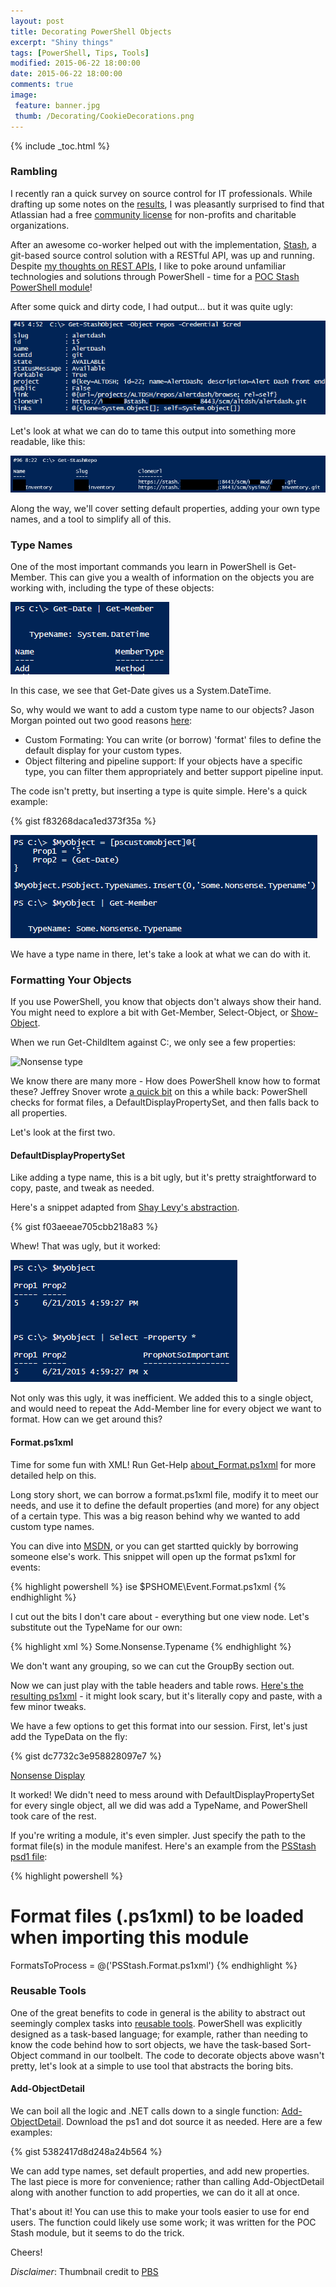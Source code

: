 ```yaml
---
layout: post
title: Decorating PowerShell Objects
excerpt: "Shiny things"
tags: [PowerShell, Tips, Tools]
modified: 2015-06-22 18:00:00
date: 2015-06-22 18:00:00
comments: true
image:
 feature: banner.jpg
 thumb: /Decorating/CookieDecorations.png
---
```

{% include _toc.html %}

### Rambling

I recently ran a quick survey on source control for IT professionals. While drafting up some notes on the [results](http://ramblingcookiemonster.github.io/Source-Control-Survey/), I was pleasantly surprised to find that Atlassian had a free [community license](https://www.atlassian.com/software/views/community-license-request) for non-profits and charitable organizations.

After an awesome co-worker helped out with the implementation, [Stash](https://www.atlassian.com/software/stash/), a git-based source control solution with a RESTful API, was up and running. Despite [my thoughts on REST APIs](https://ramblingcookiemonster.wordpress.com/2015/02/07/rest-powershell-and-infoblox/), I like to poke around unfamiliar technologies and solutions through PowerShell - time for a [POC Stash PowerShell module](https://github.com/RamblingCookieMonster/PSStash)!

After some quick and dirty code, I had output... but it was quite ugly:

[![Ugly Repo Output](/images/decorating/RepoUgly.png)](/images/decorating/RepoUgly.png)

Let's look at what we can do to tame this output into something more readable, like this:

[![Default Repo Properties](/images/decorating/Get-StashRepo.png)](/images/decorating/Get-StashRepo.png)

Along the way, we'll cover setting default properties, adding your own type names, and a tool to simplify all of this.

### Type Names

One of the most important commands you learn in PowerShell is Get-Member. This can give you a wealth of information on the objects you are working with, including the type of these objects:

![Get-Member](/images/decorating/GetMember.png)

In this case, we see that Get-Date gives us a System.DateTime.

So, why would we want to add a custom type name to our objects? Jason Morgan pointed out two good reasons [here](https://jasonspowershellblog.wordpress.com/2014/04/04/giving-type-names-to-your-custom-objects/):

* Custom Formating: You can write (or borrow) 'format' files to define the default display for your custom types.
* Object filtering and pipeline support: If your objects have a specific type, you can filter them appropriately and better support pipeline input.

The code isn't pretty, but inserting a type is quite simple. Here's a quick example:

{% gist f83268daca1ed373f35a %}

![Nonsense type](/images/decorating/NonsenseType.png)

We have a type name in there, let's take a look at what we can do with it.

### Formatting Your Objects

If you use PowerShell, you know that objects don't always show their hand. You might need to explore a bit with Get-Member, Select-Object, or [Show-Object](http://www.powershellcookbook.com/recipe/bpqU/program-interactively-view-and-explore-objects).

When we run Get-ChildItem against C:, we only see a few properties:

![Nonsense type](DefaultGCIDisplay.png)

We know there are many more - How does PowerShell know how to format these? Jeffrey Snover wrote [a quick bit](http://blogs.msdn.com/b/powershell/archive/2010/02/18/psstandardmembers-the-stealth-property.aspx) on this a while back: PowerShell checks for format files, a DefaultDisplayPropertySet, and then falls back to all properties.

Let's look at the first two.

#### DefaultDisplayPropertySet

Like adding a type name, this is a bit ugly, but it's pretty straightforward to copy, paste, and tweak as needed.

Here's a snippet adapted from [Shay Levy's abstraction](http://blogs.microsoft.co.il/scriptfanatic/2012/04/13/custom-objects-default-display-in-powershell-30/).

{% gist f03aeeae705cbb218a83 %}

Whew! That was ugly, but it worked:

![DefaultDisplayPropertySet](/images/decorating/DefaultDisplayPropertySet.png)

Not only was this ugly, it was inefficient. We added this to a single object, and would need to repeat the Add-Member line for every object we want to format. How can we get around this?

#### Format.ps1xml

Time for some fun with XML! Run Get-Help [about_Format.ps1xml](https://technet.microsoft.com/en-us/library/hh847831.aspx) for more detailed help on this.

Long story short, we can borrow a format.ps1xml file, modify it to meet our needs, and use it to define the default properties (and more) for any object of a certain type. This was a big reason behind why we wanted to add custom type names.

You can dive into [MSDN](https://msdn.microsoft.com/en-us/library/gg580944.aspx), or you can get startted quickly by borrowing someone else's work. This snippet will open up the format ps1xml for events:

{% highlight powershell %}
ise $PSHOME\Event.Format.ps1xml
{% endhighlight %}

I cut out the bits I don't care about - everything but one view node. Let's substitute out the TypeName for our own:

{% highlight xml %}
<TypeName>Some.Nonsense.Typename</TypeName>
{% endhighlight %}

We don't want any grouping, so we can cut the GroupBy section out.

Now we can just play with the table headers and table rows. [Here's the resulting ps1xml](https://gist.github.com/RamblingCookieMonster/10aeb2d4c41698cc2c86) - it might look scary, but it's literally copy and paste, with a few minor tweaks.

We have a few options to get this format into our session. First, let's just add the TypeData on the fly:

{% gist dc7732c3e958828097e7 %}

[Nonsense Display](/images/decorating/NonsenseDisplay.png)

It worked! We didn't need to mess around with DefaultDisplayPropertySet for every single object, all we did was add a TypeName, and PowerShell took care of the rest.

If you're writing a module, it's even simpler. Just specify the path to the format file(s) in the module manifest. Here's an example from the [PSStash psd1 file](https://github.com/RamblingCookieMonster/PSStash/blob/master/PSStash/PSStash.psd1):

{% highlight powershell %}
# Format files (.ps1xml) to be loaded when importing this module
FormatsToProcess = @('PSStash.Format.ps1xml')
{% endhighlight %}

### Reusable Tools

One of the great benefits to code in general is the ability to abstract out seemingly complex tasks into [reusable tools](http://ramblingcookiemonster.github.io/Invoke-Ping/). PowerShell was explicitly designed as a task-based language; for example, rather than needing to know the code behind how to sort objects, we have the task-based Sort-Object command in our toolbelt. The code to decorate objects above wasn't pretty, let's look at a simple to use tool that abstracts the boring bits.

#### Add-ObjectDetail

We can boil all the logic and .NET calls down to a single function: [Add-ObjectDetail](https://raw.githubusercontent.com/RamblingCookieMonster/PSStash/master/PSStash/Private/Add-ObjectDetail.ps1). Download the ps1 and dot source it as needed. Here are a few examples:

{% gist 5382417d8d248a24b564 %}

We can add type names, set default properties, and add new properties. The last piece is more for convenience; rather than calling Add-ObjectDetail along with another function to add properties, we can do it all at once.

That's about it! You can use this to make your tools easier to use for end users. The function could likely use some work; it was written for the POC Stash module, but it seems to do the trick.

Cheers!


*Disclaimer*: Thumbnail credit to [PBS](http://www.pbs.org/parents/kitchenexplorers/2013/06/27/how-to-decorate-cookie-monster-cupcakes/)